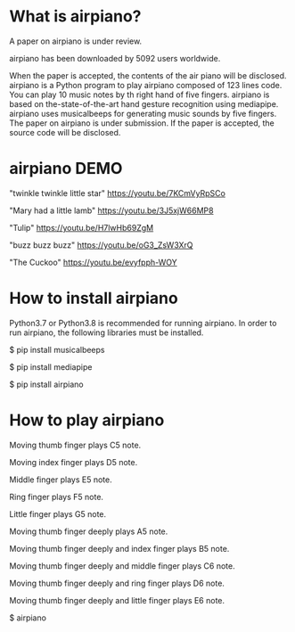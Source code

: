 # What is airpiano?
A paper on airpiano is under review. 

airpiano has been downloaded by 5092 users worldwide.

When the paper is accepted, the contents of the air piano will be disclosed.
airpiano is a Python program to play airpiano composed of 123 lines code. 
You can play 10 music notes by th right hand of five fingers.
airpiano is based on the-state-of-the-art hand gesture recognition using mediapipe.
airpiano uses musicalbeeps for generating music sounds by five fingers.
The paper on airpiano is under submission.
If the paper is accepted, the source code will be disclosed.

# airpiano DEMO
"twinkle twinkle little star"
https://youtu.be/7KCmVyRpSCo

"Mary had a little lamb"
https://youtu.be/3J5xjW66MP8

"Tulip" 
https://youtu.be/H7lwHb69ZgM

"buzz buzz buzz" 
https://youtu.be/oG3_ZsW3XrQ

"The Cuckoo" 
https://youtu.be/evyfpph-WOY

# How to install airpiano

Python3.7 or Python3.8 is recommended for running airpiano. 
In order to run airpiano, the following libraries must be installed.

$ pip install musicalbeeps

$ pip install mediapipe

$ pip install airpiano

# How to play airpiano

Moving thumb finger plays C5 note.

Moving index finger plays D5 note.

Middle finger plays E5 note.

Ring finger plays F5 note.

Little finger plays G5 note.

Moving thumb finger deeply plays A5 note.

Moving thumb finger deeply and index finger plays B5 note.

Moving thumb finger deeply and middle finger plays C6 note.

Moving thumb finger deeply and ring finger plays D6 note.

Moving thumb finger deeply and little finger plays E6 note.


$ airpiano
